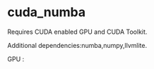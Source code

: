 # cuda_numba
Requires CUDA enabled GPU and CUDA Toolkit.

Additional dependencies:numba,numpy,llvmlite.

GPU : 
